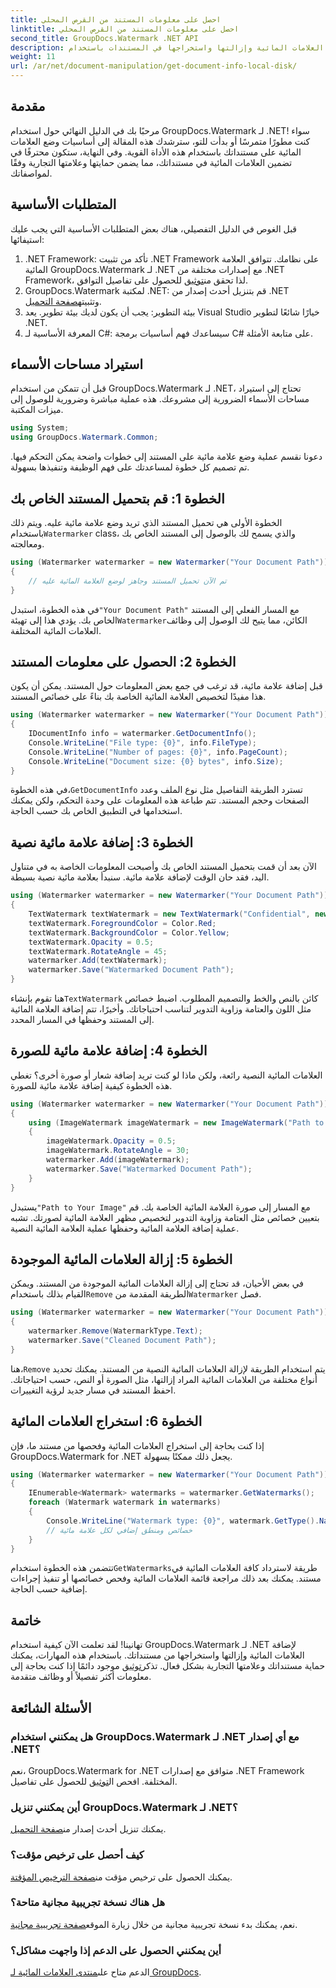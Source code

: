 ```yaml
---
title: احصل على معلومات المستند من القرص المحلي
linktitle: احصل على معلومات المستند من القرص المحلي
second_title: GroupDocs.Watermark .NET API
description: تعرف على كيفية إضافة العلامات المائية وإزالتها واستخراجها في المستندات باستخدام GroupDocs للعلامة المائية لـ .NET باستخدام هذا الدليل الشامل خطوة بخطوة.
weight: 11
url: /ar/net/document-manipulation/get-document-info-local-disk/
---
```

## مقدمة
مرحبًا بك في الدليل النهائي حول استخدام GroupDocs.Watermark لـ .NET! سواء كنت مطورًا متمرسًا أو بدأت للتو، سترشدك هذه المقالة إلى أساسيات وضع العلامات المائية على مستنداتك باستخدام هذه الأداة القوية. وفي النهاية، ستكون محترفًا في تضمين العلامات المائية في مستنداتك، مما يضمن حمايتها وعلامتها التجارية وفقًا لمواصفاتك.
## المتطلبات الأساسية
قبل الغوص في الدليل التفصيلي، هناك بعض المتطلبات الأساسية التي يجب عليك استيفائها:
1.  .NET Framework: تأكد من تثبيت .NET Framework على نظامك. تتوافق العلامة المائية GroupDocs.Watermark لـ .NET مع إصدارات مختلفة من .NET Framework، لذا تحقق من[توثيق](https://tutorials.groupdocs.com/Watermark/net/) للحصول على تفاصيل التوافق.
2.  GroupDocs.Watermark لمكتبة .NET: قم بتنزيل أحدث إصدار من .NET وتثبيته[صفحة التحميل](https://releases.groupdocs.com/Watermark/net/).
3. بيئة التطوير: يجب أن يكون لديك بيئة تطوير. يعد Visual Studio خيارًا شائعًا لتطوير .NET.
4. المعرفة الأساسية لـ C#: سيساعدك فهم أساسيات برمجة C# على متابعة الأمثلة.
## استيراد مساحات الأسماء
قبل أن تتمكن من استخدام GroupDocs.Watermark لـ .NET، تحتاج إلى استيراد مساحات الأسماء الضرورية إلى مشروعك. هذه عملية مباشرة وضرورية للوصول إلى ميزات المكتبة.
```csharp
using System;
using GroupDocs.Watermark.Common;
```
دعونا نقسم عملية وضع علامة مائية على المستند إلى خطوات واضحة يمكن التحكم فيها. تم تصميم كل خطوة لمساعدتك على فهم الوظيفة وتنفيذها بسهولة.
## الخطوة 1: قم بتحميل المستند الخاص بك
 الخطوة الأولى هي تحميل المستند الذي تريد وضع علامة مائية عليه. ويتم ذلك باستخدام`Watermarker` class، والذي يسمح لك بالوصول إلى المستند الخاص بك ومعالجته.
```csharp
using (Watermarker watermarker = new Watermarker("Your Document Path"))
{
    // تم الآن تحميل المستند وجاهز لوضع العلامة المائية عليه
}
```
 في هذه الخطوة، استبدل`"Your Document Path"` مع المسار الفعلي إلى المستند الخاص بك. يؤدي هذا إلى تهيئة`Watermarker`الكائن، مما يتيح لك الوصول إلى وظائف العلامات المائية المختلفة.
## الخطوة 2: الحصول على معلومات المستند
قبل إضافة علامة مائية، قد ترغب في جمع بعض المعلومات حول المستند. يمكن أن يكون هذا مفيدًا لتخصيص العلامة المائية الخاصة بك بناءً على خصائص المستند.

```csharp
using (Watermarker watermarker = new Watermarker("Your Document Path"))
{
    IDocumentInfo info = watermarker.GetDocumentInfo();
    Console.WriteLine("File type: {0}", info.FileType);
    Console.WriteLine("Number of pages: {0}", info.PageCount);
    Console.WriteLine("Document size: {0} bytes", info.Size);
}
```
 في هذه الخطوة،`GetDocumentInfo` تسترد الطريقة التفاصيل مثل نوع الملف وعدد الصفحات وحجم المستند. تتم طباعة هذه المعلومات على وحدة التحكم، ولكن يمكنك استخدامها في التطبيق الخاص بك حسب الحاجة.
## الخطوة 3: إضافة علامة مائية نصية
الآن بعد أن قمت بتحميل المستند الخاص بك وأصبحت المعلومات الخاصة به في متناول اليد، فقد حان الوقت لإضافة علامة مائية. سنبدأ بعلامة مائية نصية بسيطة.

```csharp
using (Watermarker watermarker = new Watermarker("Your Document Path"))
{
    TextWatermark textWatermark = new TextWatermark("Confidential", new Font("Arial", 36));
    textWatermark.ForegroundColor = Color.Red;
    textWatermark.BackgroundColor = Color.Yellow;
    textWatermark.Opacity = 0.5;
    textWatermark.RotateAngle = 45;
    watermarker.Add(textWatermark);
    watermarker.Save("Watermarked Document Path");
}
```
 هنا تقوم بإنشاء`TextWatermark` كائن بالنص والخط والتصميم المطلوب. اضبط خصائص مثل اللون والعتامة وزاوية التدوير لتناسب احتياجاتك. وأخيرًا، تتم إضافة العلامة المائية إلى المستند وحفظها في المسار المحدد.
## الخطوة 4: إضافة علامة مائية للصورة
العلامات المائية النصية رائعة، ولكن ماذا لو كنت تريد إضافة شعار أو صورة أخرى؟ تغطي هذه الخطوة كيفية إضافة علامة مائية للصورة.

```csharp
using (Watermarker watermarker = new Watermarker("Your Document Path"))
{
    using (ImageWatermark imageWatermark = new ImageWatermark("Path to Your Image"))
    {
        imageWatermark.Opacity = 0.5;
        imageWatermark.RotateAngle = 30;
        watermarker.Add(imageWatermark);
        watermarker.Save("Watermarked Document Path");
    }
}
```
 يستبدل`"Path to Your Image"` مع المسار إلى صورة العلامة المائية الخاصة بك. قم بتعيين خصائص مثل العتامة وزاوية التدوير لتخصيص مظهر العلامة المائية لصورتك. تشبه عملية إضافة العلامة المائية وحفظها عملية العلامة المائية النصية.
## الخطوة 5: إزالة العلامات المائية الموجودة
 في بعض الأحيان، قد تحتاج إلى إزالة العلامات المائية الموجودة من المستند. ويمكن القيام بذلك باستخدام`Remove` الطريقة المقدمة من`Watermarker` فصل.

```csharp
using (Watermarker watermarker = new Watermarker("Your Document Path"))
{
    watermarker.Remove(WatermarkType.Text);
    watermarker.Save("Cleaned Document Path");
}
```
 هنا،`Remove` يتم استخدام الطريقة لإزالة العلامات المائية النصية من المستند. يمكنك تحديد أنواع مختلفة من العلامات المائية المراد إزالتها، مثل الصورة أو النص، حسب احتياجاتك. احفظ المستند في مسار جديد لرؤية التغييرات.
## الخطوة 6: استخراج العلامات المائية
إذا كنت بحاجة إلى استخراج العلامات المائية وفحصها من مستند ما، فإن GroupDocs.Watermark for .NET يجعل ذلك ممكنًا بسهولة.

```csharp
using (Watermarker watermarker = new Watermarker("Your Document Path"))
{
    IEnumerable<Watermark> watermarks = watermarker.GetWatermarks();
    foreach (Watermark watermark in watermarks)
    {
        Console.WriteLine("Watermark type: {0}", watermark.GetType().Name);
        // خصائص ومنطق إضافي لكل علامة مائية
    }
}
```
 تتضمن هذه الخطوة استخدام`GetWatermarks`طريقة لاسترداد كافة العلامات المائية في مستند. يمكنك بعد ذلك مراجعة قائمة العلامات المائية وفحص خصائصها أو تنفيذ إجراءات إضافية حسب الحاجة.
## خاتمة
 تهانينا! لقد تعلمت الآن كيفية استخدام GroupDocs.Watermark لـ .NET لإضافة العلامات المائية وإزالتها واستخراجها من مستنداتك. باستخدام هذه المهارات، يمكنك حماية مستنداتك وعلامتها التجارية بشكل فعال. تذكر[توثيق](https://tutorials.groupdocs.com/Watermark/net/) موجود دائمًا إذا كنت بحاجة إلى معلومات أكثر تفصيلاً أو وظائف متقدمة.
## الأسئلة الشائعة
### هل يمكنني استخدام GroupDocs.Watermark لـ .NET مع أي إصدار .NET؟
 نعم، GroupDocs.Watermark for .NET متوافق مع إصدارات .NET Framework المختلفة. افحص ال[توثيق](https://tutorials.groupdocs.com/Watermark/net/) للحصول على تفاصيل.
### أين يمكنني تنزيل GroupDocs.Watermark لـ .NET؟
 يمكنك تنزيل أحدث إصدار من[صفحة التحميل](https://releases.groupdocs.com/Watermark/net/).
### كيف أحصل على ترخيص مؤقت؟
 يمكنك الحصول على ترخيص مؤقت من[صفحة الترخيص المؤقتة](https://purchase.groupdocs.com/temporary-license/).
### هل هناك نسخة تجريبية مجانية متاحة؟
 نعم، يمكنك بدء نسخة تجريبية مجانية من خلال زيارة الموقع[صفحة تجريبية مجانية](https://releases.groupdocs.com/).
### أين يمكنني الحصول على الدعم إذا واجهت مشاكل؟
 الدعم متاح على[منتدى العلامات المائية لـ GroupDocs](https://forum.groupdocs.com/c/watermark/19).